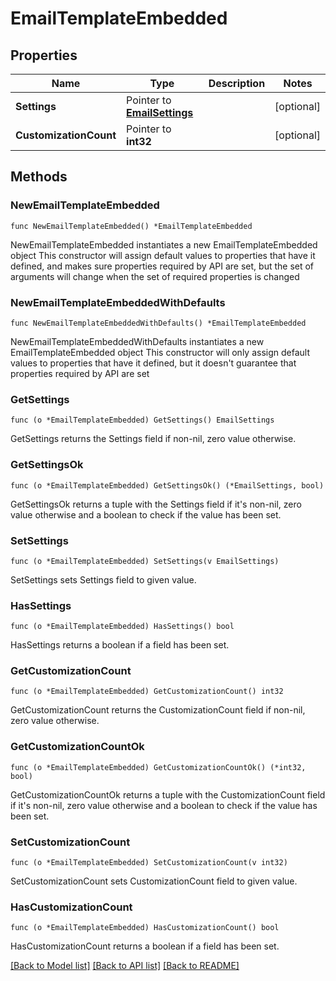 # EmailTemplateEmbedded

## Properties

Name | Type | Description | Notes
------------ | ------------- | ------------- | -------------
**Settings** | Pointer to [**EmailSettings**](EmailSettings.md) |  | [optional] 
**CustomizationCount** | Pointer to **int32** |  | [optional] 

## Methods

### NewEmailTemplateEmbedded

`func NewEmailTemplateEmbedded() *EmailTemplateEmbedded`

NewEmailTemplateEmbedded instantiates a new EmailTemplateEmbedded object
This constructor will assign default values to properties that have it defined,
and makes sure properties required by API are set, but the set of arguments
will change when the set of required properties is changed

### NewEmailTemplateEmbeddedWithDefaults

`func NewEmailTemplateEmbeddedWithDefaults() *EmailTemplateEmbedded`

NewEmailTemplateEmbeddedWithDefaults instantiates a new EmailTemplateEmbedded object
This constructor will only assign default values to properties that have it defined,
but it doesn't guarantee that properties required by API are set

### GetSettings

`func (o *EmailTemplateEmbedded) GetSettings() EmailSettings`

GetSettings returns the Settings field if non-nil, zero value otherwise.

### GetSettingsOk

`func (o *EmailTemplateEmbedded) GetSettingsOk() (*EmailSettings, bool)`

GetSettingsOk returns a tuple with the Settings field if it's non-nil, zero value otherwise
and a boolean to check if the value has been set.

### SetSettings

`func (o *EmailTemplateEmbedded) SetSettings(v EmailSettings)`

SetSettings sets Settings field to given value.

### HasSettings

`func (o *EmailTemplateEmbedded) HasSettings() bool`

HasSettings returns a boolean if a field has been set.

### GetCustomizationCount

`func (o *EmailTemplateEmbedded) GetCustomizationCount() int32`

GetCustomizationCount returns the CustomizationCount field if non-nil, zero value otherwise.

### GetCustomizationCountOk

`func (o *EmailTemplateEmbedded) GetCustomizationCountOk() (*int32, bool)`

GetCustomizationCountOk returns a tuple with the CustomizationCount field if it's non-nil, zero value otherwise
and a boolean to check if the value has been set.

### SetCustomizationCount

`func (o *EmailTemplateEmbedded) SetCustomizationCount(v int32)`

SetCustomizationCount sets CustomizationCount field to given value.

### HasCustomizationCount

`func (o *EmailTemplateEmbedded) HasCustomizationCount() bool`

HasCustomizationCount returns a boolean if a field has been set.


[[Back to Model list]](../README.md#documentation-for-models) [[Back to API list]](../README.md#documentation-for-api-endpoints) [[Back to README]](../README.md)


